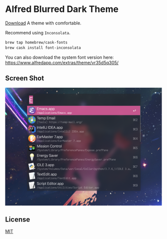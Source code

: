 # Alfred Blurred Dark Theme
[Download](https://raw.githubusercontent.com/willbchang/alfred-blurred-dark-theme/master/Blurred%20Dark.alfredappearance)
A theme with comfortable. 

Recommend using `Inconsolata`.

```bash
brew tap homebrew/cask-fonts
brew cask install font-inconsolata
```

You can also download the system font version here: https://www.alfredapp.com/extras/theme/vr35d5q305/

## Screen Shot
![Alfred Blurred Dark Theme](Alfred%20Blurred%20Dark.png)

## License
[MIT](LICENSE)
